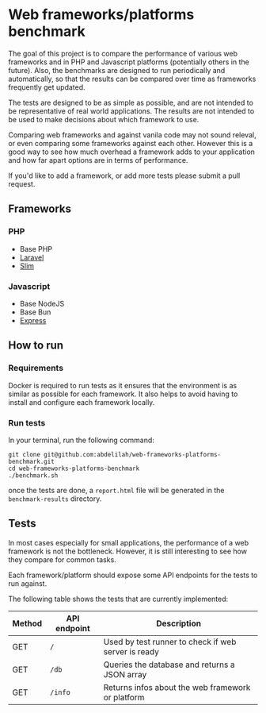 # Web frameworks/platforms benchmark

The goal of this project is to compare the performance of various web frameworks and in PHP and Javascript platforms (potentially others in the future). Also, the benchmarks are designed to run periodically and automatically, so that the results can be compared over time as frameworks frequently get updated.

The tests are designed to be as simple as possible, and are not intended to be representative of real world applications. The results are not intended to be used to make decisions about which framework to use.

Comparing web frameworks and against vanila code may not sound releval, or even comparing some frameworks against each other. However this is a good way to see how much overhead a framework adds to your application and how far apart options are in terms of performance.

If you'd like to add a framework, or add more tests please submit a pull request.

## Frameworks

### PHP

-   Base PHP
-   [Laravel](https://laravel.com/)
-   [Slim](https://www.slimframework.com/)

### Javascript

-   Base NodeJS
-   Base Bun
-   [Express](https://expressjs.com/)

## How to run

### Requirements

Docker is required to run tests as it ensures that the environment is as similar as possible for each framework. It also helps to avoid having to install and configure each framework locally.

### Run tests

In your terminal, run the following command:

```shell
git clone git@github.com:abdelilah/web-frameworks-platforms-benchmark.git
cd web-frameworks-platforms-benchmark
./benchmark.sh
```

once the tests are done, a `report.html` file will be generated in the `benchmark-results` directory.


## Tests

In most cases especially for small applications, the performance of a web framework is not the bottleneck. However, it is still interesting to see how they compare for common tasks.

Each framework/platform should expose some API endpoints for the tests to run against.

The following table shows the tests that are currently implemented:

| Method | API endpoint | Description                                         |
| ------ | ------------ | --------------------------------------------------- |
| GET    | `/`          | Used by test runner to check if web server is ready |
| GET    | `/db`        | Queries the database and returns a JSON array       |
| GET    | `/info`      | Returns infos about the web framework or platform   |
